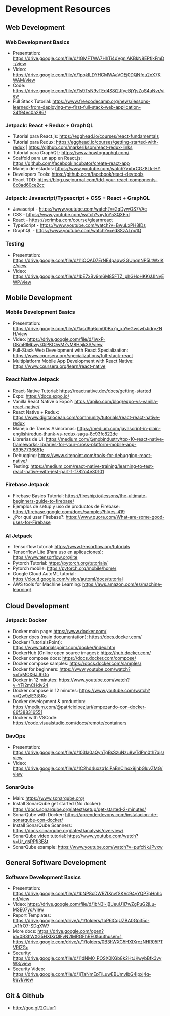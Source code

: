 # Development Resources

## Web Development

### Web Development Basics
- Presentation: https://drive.google.com/file/d/1GMFTWA7HhTi4dVgniAKBkN8EPfjkFmD-/view
- Video: https://drive.google.com/file/d/1pokILDYHCMWAaVOEj0DQNfdu2xX7KWAM/view
- Code: https://drive.google.com/file/d/1s9TsN9vTEd4S8i2JfyeBjYjsZoS4uNvr/view
- Full Stack Tutorial: https://www.freecodecamp.org/news/lessons-learned-from-deploying-my-first-full-stack-web-application-34f94ec0a286/

### Jetpack: React + Redux + GraphQL
- Tutorial para React.js: https://egghead.io/courses/react-fundamentals
- Tutorial para Redux: https://egghead.io/courses/getting-started-with-redux | https://github.com/markerikson/react-redux-links
- Tutorial para GraphQL: https://www.howtographql.com/
- Scaffold para un app en React.js: https://github.com/facebookincubator/create-react-app
- Manejo de estados: https://www.youtube.com/watch?v=brCGZ8Lk-HY
- Developers Tools: https://github.com/facebook/react-devtools
- React TDD: https://blog.usejournal.com/tdd-your-react-components-8c8ad60ce2cc

### Jetpack: Javascript/Typescript + CSS + React + GraphQL
- Javascript - https://www.youtube.com/watch?v=2qDywOS7VAc
- CSS - https://www.youtube.com/watch?v=yfoY53QXEnI
- React - https://scrimba.com/course/glearnreact
- TypeScript - https://www.youtube.com/watch?v=BwuLxPH8IDs
- GraphQL - https://www.youtube.com/watch?v=ed8SzALpx1Q

### Testing
- Presentation: https://drive.google.com/file/d/11iOQAD7ErNE4paqw2GUnqnNP5LtWxlKz/view
- Video: https://drive.google.com/file/d/1bE7xBv9m6M85FTZ_phGHoHKKsUINyEWP/view

## Mobile Development

### Mobile Development Basics
- Presentation: https://drive.google.com/file/d/1asd9q6cm00Bo7p_xaYeGwswbJidryZNH/view
- Video: https://drive.google.com/file/d/1wxP-GKmRIMbwyk0jPKtOwMZvM8Hajk3S/view
- Full-Stack Web Development with React Specialization: https://www.coursera.org/specializations/full-stack-react
- Multiplatform Mobile App Development with React Native: https://www.coursera.org/learn/react-native

### React Native Jetpack
- React-Native Tutorial: https://reactnative.dev/docs/getting-started
- Expo: https://docs.expo.io/
- Vanilla React Native o Expo?: https://apiko.com/blog/expo-vs-vanilla-react-native/
- React Native + Redux: https://www.digitalocean.com/community/tutorials/react-react-native-redux
- Manejo de Tareas Asíncronas: https://medium.com/javascript-in-plain-english/redux-thunk-vs-redux-saga-8c93fc822de
- Librerías de UI: https://medium.com/@mobindustry/top-10-react-native-frameworks-libraries-for-your-cross-platform-mobile-app-69957736651e
- Debugging: https://www.sitepoint.com/tools-for-debugging-react-native/
- Testing: https://medium.com/react-native-training/learning-to-test-react-native-with-jest-part-1-f782c4e30101

### Firebase Jetpack
- Firebase Basics Tutorial: https://fireship.io/lessons/the-ultimate-beginners-guide-to-firebase/
- Ejemplos de setup y uso de productos de Firebase: https://firebase.google.com/docs/samples?hl=es-419
- ¿Por qué usar Firebase?: https://www.quora.com/What-are-some-good-uses-for-Firebase

### AI Jetpack
- Tensorflow tutorial: https://www.tensorflow.org/tutorials
- Tensorflow Lite (Para uso en aplicaciones): https://www.tensorflow.org/lite
- Pytorch Tutorial: https://pytorch.org/tutorials/
- Pytorch mobile: https://pytorch.org/mobile/home/
- Google Cloud AutoML tutorial: https://cloud.google.com/vision/automl/docs/tutorial
- AWS tools for Machine Learning: https://aws.amazon.com/es/machine-learning/

## Cloud Development

### Jetpack: Docker
- Docker main page: https://www.docker.com/
- Docker docs (main documentation): https://docs.docker.com/
- Docker (TutorialsPoint): https://www.tutorialspoint.com/docker/index.htm
- DockerHub (Online open source images): https://hub.docker.com/
- Docker compose docs: https://docs.docker.com/compose/
- Docker compose samples: https://docs.docker.com/samples/
- Docker for beginners: https://www.youtube.com/watch?v=fqMOX6JJhGo
- Docker in 12 minutes: https://www.youtube.com/watch?v=YFl2mCHdv24
- Docker compose in 12 minutes: https://www.youtube.com/watch?v=Qw9zlE3t8Ko
- Docker development & production: https://medium.com/@patriciolpezjuri/empezando-con-docker-86f388316551
- Docker with VSCode: https://code.visualstudio.com/docs/remote/containers

### DevOps
- Presentation: https://drive.google.com/file/d/103Ia0aQyhTgBsSzuNzu8wTdPm0th7qjs/view
- Video: https://drive.google.com/file/d/1C2hd4uxzq1ciPaBnClhox9jnbGluvZMG/view

### SonarQube
- Main: https://www.sonarqube.org/
- Install SonarQube get started (No docker): https://docs.sonarqube.org/latest/setup/get-started-2-minutes/
- SonarQube with Docker: https://aprenderdevops.com/instalacion-de-sonarqube-con-docker/
- Install SonarQube Scanners: https://docs.sonarqube.org/latest/analysis/overview/
- SonarQube video tutorial: https://www.youtube.com/watch?v=Ur_qsRPfi3E&t
- SonarQube example: https://www.youtube.com/watch?v=pufcNkJPvxw

## General Software Development

### Software Development Basics
- Presentation: https://drive.google.com/file/d/1bNP8cDWR7lXnvfSKVc94yYQP7pHnhcnd/view
- Video: https://drive.google.com/file/d/1bN3l-jBUeuU1l7wZgPuG2jLu-MSE07yq/view
- Report Templates: https://drive.google.com/drive/u/1/folders/1bP6lCqUZBA0Gpif5c-_V1frO7-SDqXW7
- More docs: https://drive.google.com/open?id=0B3hWXG5HXlXrQlFyN2lMRGFhRE0&authuser=1, https://drive.google.com/drive/u/1/folders/0B3hWXG5HXlXrczNHR05PTVRIZGc
- Security: https://drive.google.com/file/d/11dNM0_POSX0KGb8k2HtJKwybBfk3vyW3/view
- Security Video: https://drive.google.com/file/d/1jTaNmEpTiLuwEBUmvIbG4ipxj4q-9qvI/view

## Git & Github
- http://goo.gl/2GUur1
